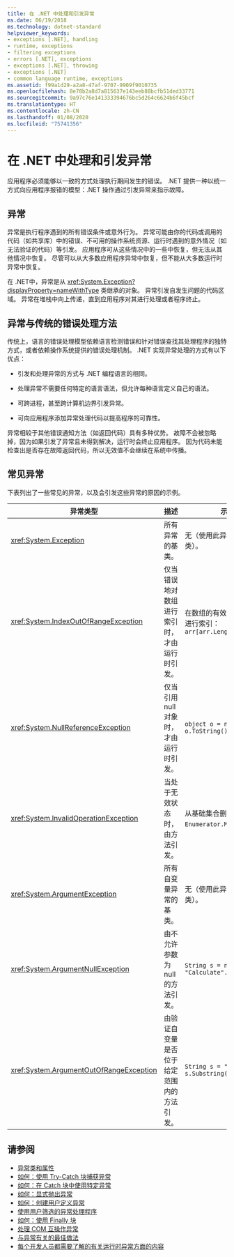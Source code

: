 ```yaml
---
title: 在 .NET 中处理和引发异常
ms.date: 06/19/2018
ms.technology: dotnet-standard
helpviewer_keywords:
- exceptions [.NET], handling
- runtime, exceptions
- filtering exceptions
- errors [.NET], exceptions
- exceptions [.NET], throwing
- exceptions [.NET]
- common language runtime, exceptions
ms.assetid: f99a1d29-a2a8-47af-9707-9909f9010735
ms.openlocfilehash: 8e78b2a8d7a815637e143eeb88bcfb51ded33771
ms.sourcegitcommit: 9a97c76e141333394676bc5d264c6624b6f45bcf
ms.translationtype: HT
ms.contentlocale: zh-CN
ms.lasthandoff: 01/08/2020
ms.locfileid: "75741356"
---
```

# <a name="handling-and-throwing-exceptions-in-net"></a>在 .NET 中处理和引发异常

应用程序必须能够以一致的方式处理执行期间发生的错误。 .NET 提供一种以统一方式向应用程序报错的模型：.NET 操作通过引发异常来指示故障。

## <a name="exceptions"></a>异常

异常是执行程序遇到的所有错误条件或意外行为。 异常可能由你的代码或调用的代码（如共享库）中的错误、不可用的操作系统资源、运行时遇到的意外情况（如无法验证的代码）等引发。 应用程序可从这些情况中的一些中恢复，但无法从其他情况中恢复。 尽管可以从大多数应用程序异常中恢复，但不能从大多数运行时异常中恢复。

在 .NET中，异常是从 <xref:System.Exception?displayProperty=nameWithType> 类继承的对象。 异常引发自发生问题的代码区域。 异常在堆栈中向上传递，直到应用程序对其进行处理或者程序终止。

## <a name="exceptions-vs-traditional-error-handling-methods"></a>异常与传统的错误处理方法

传统上，语言的错误处理模型依赖语言检测错误和针对错误查找其处理程序的独特方式，或者依赖操作系统提供的错误处理机制。 .NET 实现异常处理的方式有以下优点：

- 引发和处理异常的方式与 .NET 编程语言的相同。

- 处理异常不需要任何特定的语言语法，但允许每种语言定义自己的语法。

- 可跨进程，甚至跨计算机边界引发异常。

- 可向应用程序添加异常处理代码以提高程序的可靠性。

异常相较于其他错误通知方法（如返回代码）具有多种优势。 故障不会被忽略掉，因为如果引发了异常且未得到解决，运行时会终止应用程序。 因为代码未能检查出是否存在故障返回代码，所以无效值不会继续在系统中传播。

## <a name="common-exceptions"></a>常见异常

下表列出了一些常见的异常，以及会引发这些异常的原因的示例。

| 异常类型 | 描述 | 示例 |
| -------------- | ----------- | ------- |
| <xref:System.Exception> | 所有异常的基类。 | 无（使用此异常的派生类）。 |
| <xref:System.IndexOutOfRangeException> | 仅当错误地对数组进行索引时，才由运行时引发。 | 在数组的有效范围外对数组进行索引： <br /> `arr[arr.Length+1]` |
| <xref:System.NullReferenceException> | 仅当引用 null 对象时，才由运行时引发。 | `object o = null;` <br /> `o.ToString();` |
| <xref:System.InvalidOperationException> | 当处于无效状态时，由方法引发。 | 从基础集合删除项后调用 `Enumerator.MoveNext()`。 |
| <xref:System.ArgumentException> | 所有自变量异常的基类。 | 无（使用此异常的派生类）。 |
| <xref:System.ArgumentNullException> | 由不允许参数为 null 的方法引发。 | `String s = null;` <br /> `"Calculate".IndexOf(s);`|
| <xref:System.ArgumentOutOfRangeException> | 由验证自变量是否位于给定范围内的方法引发。 | `String s = "string";` <br /> `s.Substring(s.Length+1);` |

## <a name="see-also"></a>请参阅

- [异常类和属性](exception-class-and-properties.md)
- [如何：使用 Try-Catch 块捕获异常](how-to-use-the-try-catch-block-to-catch-exceptions.md)
- [如何：在 Catch 块中使用特定异常](how-to-use-specific-exceptions-in-a-catch-block.md)
- [如何：显式抛出异常](how-to-explicitly-throw-exceptions.md)
- [如何：创建用户定义异常](how-to-create-user-defined-exceptions.md)
- [使用用户筛选的异常处理程序](using-user-filtered-exception-handlers.md)
- [如何：使用 Finally 块](how-to-use-finally-blocks.md)
- [处理 COM 互操作异常](handling-com-interop-exceptions.md)
- [与异常有关的最佳做法](best-practices-for-exceptions.md)
- [每个开发人员都需要了解的有关运行时异常方面的内容](https://github.com/dotnet/runtime/blob/master/docs/design/coreclr/botr/exceptions.md)
